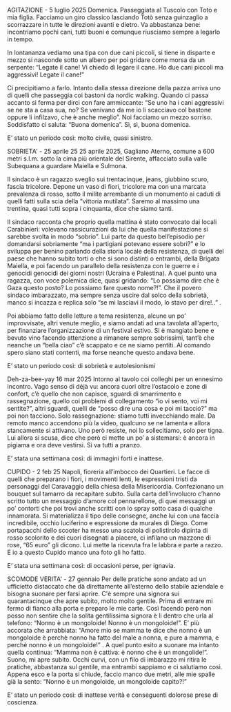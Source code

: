 
AGITAZIONE - 5 luglio 2025
Domenica. Passeggiata al Tuscolo con Totò e mia figlia. Facciamo un giro classico lasciando Totò senza guinzaglio a scorrazzare in tutte le direzioni avanti e dietro. Va abbastanza bene: incontriamo pochi cani, tutti buoni e comunque riusciamo sempre a legarlo in tempo.

In lontananza vediamo una tipa con due cani piccoli, si tiene in disparte e mezzo si nasconde sotto un albero per poi gridare come morsa da un serpente: “Legate il cane! Vi chiedo di legare il cane. Ho due cani piccoli ma aggressivi! Legate il cane!”

Ci precipitiamo a farlo. Intanto dalla stessa direzione della pazza arriva uno di quelli che passeggia coi bastoni da nordic walking. Quando ci passa accanto si ferma per dirci con fare ammiccante: “Se uno ha i cani aggressivi se ne sta a casa sua, no? Se venivano da me io li scacciavo col bastone oppure li infilzavo, che è anche meglio”. Noi facciamo un mezzo sorriso. Soddisfatto ci saluta: “Buona domenica”. Sì, sì, buona domenica.

E’ stato un periodo così: molto civile, quasi sinistro.

SOBRIETA' - 25 aprile 25
25 aprile 2025, Gagliano Aterno, comune a 600 metri s.l.m. sotto la cima più orientale del Sirente, affacciato sulla valle Subequana a guardare Maiella e Sulmona.

Il sindaco è un ragazzo sveglio sui trentacinque, jeans, giubbino scuro, fascia tricolore. Depone un vaso di fiori, tricolore ma con una marcata prevalenza di rosso, sotto il milite arrembante di un monumento ai caduti di quelli fatti sulla scia della “vittoria mutilata”. Saremo al massimo una trentina, quasi tutti sopra i cinquanta, dice che siamo tanti.

Il sindaco racconta che proprio quella mattina è stato convocato dai locali Carabinieri: volevano rassicurazioni da lui che quella manifestazione si sarebbe svolta in modo “sobrio”. Lui parte da questo bell’episodio per domandarsi sobriamente “ma i partigiani potevano essere sobri?” e lo sviluppa per benino parlando della storia locale della resistenza, di quelli del paese che hanno subito torti o che si sono distinti o entrambi, della Brigata Maiella, e poi facendo un parallelo della resistenza con le guerre e i genocidi genocidi dei giorni nostri (Ucraina e Palestina). A quel punto una ragazza, con voce polemica dice, quasi gridando: “Lo possiamo dire che è Gaza questo posto? Lo possiamo fare questo nome?!”. Che il povero sindaco imbarazzato, ma sempre senza uscire dal solco della sobrietà, manco si incazza e replica solo “se mi lasciavi il modo, lo stavo per dire!..” .

Poi abbiamo fatto delle letture a tema resistenza, alcune un po’ improvvisate, altri venute meglio, e siamo andati ad una tavolata all’aperto, per finanziare l’organizzazione di un festival estivo. Si è mangiato bene e bevuto vino facendo attenzione a rimanere sempre sobrissimi, tant’è che neanche un “bella ciao” c’è scappato e ce ne siamo pentiti. Al comando spero siano stati contenti, ma forse neanche questo andava bene.

E’ stato un periodo così: di sobrietà e autolesionismi

Deh-za-bee-yay 16 mar 2025
Intorno al tavolo coi colleghi per un ennesimo incontro. Vago senso di déjà vu: ancora cuori oltre l’ostacolo e zone di confort, c’è quello che non capisce, sguardi di smarrimento e rassegnazione, quello coi problemi di collegamento “io vi sento, voi mi sentite?”, altri sguardi, quelli de “posso dire una cosa e poi mi taccio?” ma poi non tacciono. Solo rassegnazione: stiamo tutti invecchiando male. Da remoto manco accendono più la video, qualcuno se ne lamenta e allora stancamente si attivano. Uno però resiste, noi lo sollecitiamo, solo per tigna. Lui allora si scusa, dice che però ci mette un po’ a sistemarsi: è ancora in pigiama e ora deve vestirsi. Si va tutti a pranzo.

E’ stata una settimana così: di immagini forti e inattese.

CUPIDO - 2 feb 25
Napoli, fioreria all’imbocco dei Quartieri. Le facce di quelli che preparano i fiori, i movimenti lenti, le espressioni tristi da personaggi del Caravaggio della chiesa della Misericordia. Confezionano un bouquet sul tamarro da recapitare subito. Sulla carta dell’involucro c’hanno scritto tutto un messaggio d’amore col pennarellone, di quei messaggi un po’ contorti che poi trovi anche scritti con lo spray sotto casa di qualche innamorata. Si materializza il tipo delle consegne, anche lui con una faccia incredibile, occhio luciferino e espressione da murales di Diego. Come portapacchi dello scooter ha messo una scatola di polistirolo dipinta di rosso scolorito e dei cuori disegnati a piacere, ci infilano un mazzone di rose, “65 euro” gli dicono. Lui mette la ricevuta fra le labbra e parte a razzo. E io a questo Cupido manco una foto gli ho fatto.

E’ stata una settimana così: di occasioni perse, per ignavia.

SCOMODE VERITA' - 27 gennaio
Per delle pratiche sono andato ad un ufficietto distaccato che dà direttamente all’esterno dello stabile aziendale e bisogna suonare per farsi aprire. C'è sempre una signora sui quarantacinque che apre subito, molto molto gentile. Prima di entrare mi fermo di fianco alla porta e preparo le mie carte. Così facendo però non posso non sentire che la solita gentilissima signora è li dentro che urla al telefono: “Nonno è un mongoloide! Nonno è un mongoloide!”. E’ più accorata che arrabbiata: “Amore mio se mamma te dice che nonno è un mongoloide è perchè nonno ha fatto del male a nonna, e pure a mamma, e perchè nonno è un mongoloide!” . A quel punto esito a suonare ma intanto quella continua: “Mamma non è cattiva: è nonno che è un mongolide!”. Suono, mi apre subito. Occhi curvi, con un filo di imbarazzo mi ritira le pratiche, abbastanza sul gentile, ma entrambi sappiamo e ci salutiamo così. Appena esco e la porta si chiude, faccio manco due metri, alle mie spalle già la sento: “Nonno è un mongoloide, un mongoloide capito?!”

E’ stato un periodo così: di inattese verità e conseguenti dolorose prese di coscienza.
